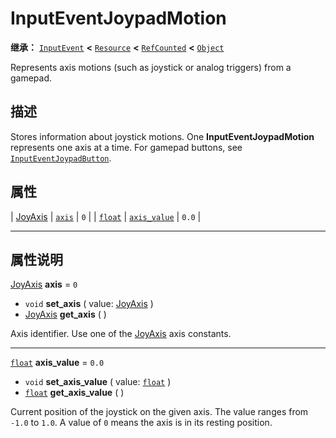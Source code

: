 <!-- ⚠ 请勿编辑本文件 ⚠ -->
<!-- 本文档使用脚本从 WeDot 引擎源码仓库生成。 -->
<!-- 生成脚本：https://github.com/WeDot-Engine/WeDot/tree/4.3/doc/tools/make_md.py； -->
<!-- 原文件：https://github.com/WeDot-Engine/WeDot/tree/4.3/doc/classes/InputEventJoypadMotion.xml。 -->

<div id="_class_inputeventjoypadmotion"></div>

# InputEventJoypadMotion

**继承：** [`InputEvent`](class_inputevent.md) **<** [`Resource`](class_resource.md) **<** [`RefCounted`](class_refcounted.md) **<** [`Object`](class_object.md)

Represents axis motions (such as joystick or analog triggers) from a gamepad.

## 描述

Stores information about joystick motions. One **InputEventJoypadMotion** represents one axis at a time. For gamepad buttons, see [`InputEventJoypadButton`](class_inputeventjoypadbutton.md).

## 属性

| [JoyAxis](#enum_@globalscope_joyaxis) | [`axis`](#class_inputeventjoypadmotion_property_axis)             | ``0``   |
| [`float`](class_float.md)             | [`axis_value`](#class_inputeventjoypadmotion_property_axis_value) | ``0.0`` |

<!-- rst-class:: classref-section-separator -->

---

## 属性说明

<div id="_class_inputeventjoypadmotion_property_axis"></div>

[JoyAxis](#enum_@globalscope_joyaxis) **axis** = ``0`` <div id="class_inputeventjoypadmotion_property_axis"></div>

- `void` **set_axis** ( value: [JoyAxis](#enum_@globalscope_joyaxis) )
- [JoyAxis](#enum_@globalscope_joyaxis) **get_axis** ( )

Axis identifier. Use one of the [JoyAxis](#enum_@globalscope_joyaxis) axis constants.

<!-- rst-class:: classref-item-separator -->

---

<div id="_class_inputeventjoypadmotion_property_axis_value"></div>

[`float`](class_float.md) **axis_value** = ``0.0`` <div id="class_inputeventjoypadmotion_property_axis_value"></div>

- `void` **set_axis_value** ( value: [`float`](class_float.md) )
- [`float`](class_float.md) **get_axis_value** ( )

Current position of the joystick on the given axis. The value ranges from `-1.0` to `1.0`. A value of `0` means the axis is in its resting position.

[^virtual]: 本方法通常需要用户覆盖才能生效。
[^const]: 本方法无副作用，不会修改该实例的任何成员变量。
[^vararg]: 本方法除了能接受在此处描述的参数外，还能够继续接受任意数量的参数。
[^constructor]: 本方法用于构造某个类型。
[^static]: 调用本方法无需实例，可直接使用类名进行调用。
[^operator]: 本方法描述的是使用本类型作为左操作数的有效运算符。
[^bitfield]: 这个值是由下列位标志构成位掩码的整数。
[^void]: 无返回值。
